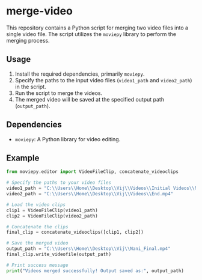 # merge-video

This repository contains a Python script for merging two video files into a single video file. The script utilizes the `moviepy` library to perform the merging process.

## Usage
1. Install the required dependencies, primarily `moviepy`.
2. Specify the paths to the input video files (`video1_path` and `video2_path`) in the script.
3. Run the script to merge the videos.
4. The merged video will be saved at the specified output path (`output_path`).

## Dependencies
- `moviepy`: A Python library for video editing.

## Example
```python
from moviepy.editor import VideoFileClip, concatenate_videoclips

# Specify the paths to your video files
video1_path = "C:\\Users\\Home\\Desktop\\Vij\\Videos\\Initial Videos\\Nani.mp4"
video2_path = "C:\\Users\\Home\\Desktop\\Vij\\Videos\\End.mp4"

# Load the video clips
clip1 = VideoFileClip(video1_path)
clip2 = VideoFileClip(video2_path)

# Concatenate the clips
final_clip = concatenate_videoclips([clip1, clip2])

# Save the merged video
output_path = "C:\\Users\\Home\\Desktop\\Vij\\Nani_Final.mp4"
final_clip.write_videofile(output_path)

# Print success message
print("Videos merged successfully! Output saved as:", output_path)
